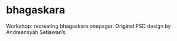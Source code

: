 # bhagaskara
Workshop: recreating bhagaskara onepager. Original PSD design by Andreansyah Setiawan’s.

